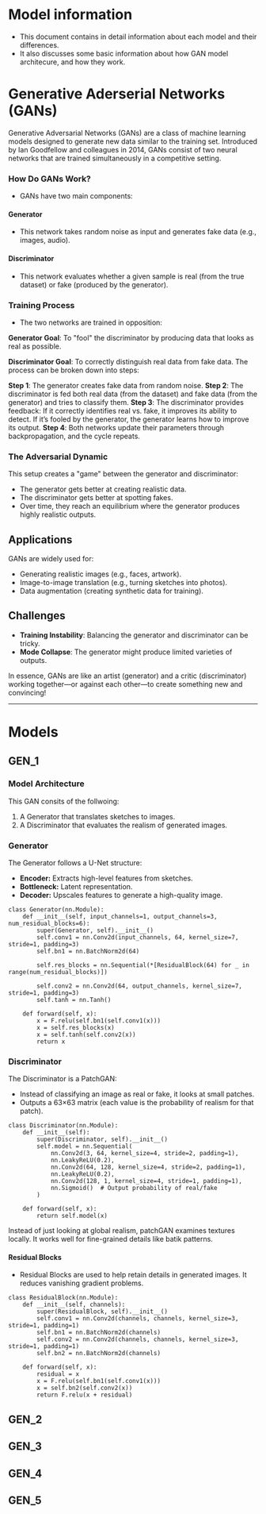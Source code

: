 # Model information

- This document contains in detail information about each model and their differences.
- It also discusses some basic information about how GAN model architecure, and how they work.

# Generative Aderserial Networks (GANs)

Generative Adversarial Networks (GANs) are a class of machine learning models designed to generate new data similar to the training set. Introduced by Ian Goodfellow and colleagues in 2014, GANs consist of two neural networks that are trained simultaneously in a competitive setting.

### How Do GANs Work?

- GANs have two main components:

#### Generator

- This network takes random noise as input and generates fake data (e.g., images, audio).

#### Discriminator

- This network evaluates whether a given sample is real (from the true dataset) or fake (produced by the generator).

### Training Process

- The two networks are trained in opposition:

**Generator Goal**: To "fool" the discriminator by producing data that looks as real as possible.

**Discriminator Goal**: To correctly distinguish real data from fake data.
The process can be broken down into steps:

**Step 1**: The generator creates fake data from random noise.
**Step 2**: The discriminator is fed both real data (from the dataset) and fake data (from the generator) and tries to classify them.
**Step 3**: The discriminator provides feedback:
If it correctly identifies real vs. fake, it improves its ability to detect.
If it’s fooled by the generator, the generator learns how to improve its output.
**Step 4**: Both networks update their parameters through backpropagation, and the cycle repeats.

### The Adversarial Dynamic

This setup creates a "game" between the generator and discriminator:

- The generator gets better at creating realistic data.
- The discriminator gets better at spotting fakes.
- Over time, they reach an equilibrium where the generator produces highly realistic outputs.

## Applications

GANs are widely used for:

- Generating realistic images (e.g., faces, artwork).
- Image-to-image translation (e.g., turning sketches into photos).
- Data augmentation (creating synthetic data for training).

## Challenges

- **Training Instability**: Balancing the generator and discriminator can be tricky.
- **Mode Collapse**: The generator might produce limited varieties of outputs.

In essence, GANs are like an artist (generator) and a critic (discriminator) working together—or against each other—to create something new and convincing!

---

# Models

## **GEN_1**

### Model Architecture

This GAN consits of the follwoing:

1. A Generator that translates sketches to images.
2. A Discriminator that evaluates the realism of generated images.

### Generator

The Generator follows a U-Net structure:

* **Encoder:** Extracts high-level features from sketches.
* **Bottleneck:** Latent representation.
* **Decoder:** Upscales features to generate a high-quality image.

```
class Generator(nn.Module):
    def __init__(self, input_channels=1, output_channels=3, num_residual_blocks=6):
        super(Generator, self).__init__()
        self.conv1 = nn.Conv2d(input_channels, 64, kernel_size=7, stride=1, padding=3)
        self.bn1 = nn.BatchNorm2d(64)

        self.res_blocks = nn.Sequential(*[ResidualBlock(64) for _ in range(num_residual_blocks)])

        self.conv2 = nn.Conv2d(64, output_channels, kernel_size=7, stride=1, padding=3)
        self.tanh = nn.Tanh()

    def forward(self, x):
        x = F.relu(self.bn1(self.conv1(x)))
        x = self.res_blocks(x)
        x = self.tanh(self.conv2(x))
        return x
```

### Discriminator

The Discriminator is a PatchGAN:

* Instead of classifying an image as real or fake, it looks at small patches.
* Outputs a 63×63 matrix (each value is the probability of realism for that patch).

```
class Discriminator(nn.Module):
    def __init__(self):
        super(Discriminator, self).__init__()
        self.model = nn.Sequential(
            nn.Conv2d(3, 64, kernel_size=4, stride=2, padding=1),
            nn.LeakyReLU(0.2),
            nn.Conv2d(64, 128, kernel_size=4, stride=2, padding=1),
            nn.LeakyReLU(0.2),
            nn.Conv2d(128, 1, kernel_size=4, stride=1, padding=1),
            nn.Sigmoid()  # Output probability of real/fake
        )

    def forward(self, x):
        return self.model(x)
```

Instead of just looking at global realism, patchGAN examines textures locally. It works well for fine-grained details like batik patterns.

#### Residual Blocks

* Residual Blocks are used to help retain details in generated images. It reduces vanishing gradient problems.

```
class ResidualBlock(nn.Module):
    def __init__(self, channels):
        super(ResidualBlock, self).__init__()
        self.conv1 = nn.Conv2d(channels, channels, kernel_size=3, stride=1, padding=1)
        self.bn1 = nn.BatchNorm2d(channels)
        self.conv2 = nn.Conv2d(channels, channels, kernel_size=3, stride=1, padding=1)
        self.bn2 = nn.BatchNorm2d(channels)

    def forward(self, x):
        residual = x
        x = F.relu(self.bn1(self.conv1(x)))
        x = self.bn2(self.conv2(x))
        return F.relu(x + residual)
```


## GEN_2

## GEN_3

## GEN_4

## GEN_5
